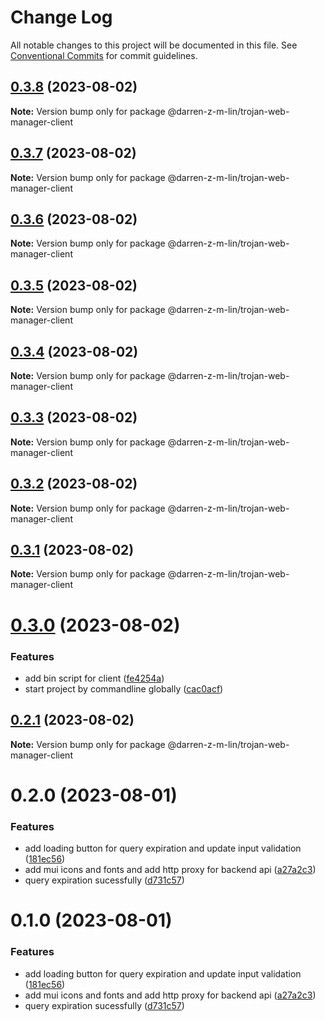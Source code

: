 # Change Log

All notable changes to this project will be documented in this file.
See [Conventional Commits](https://conventionalcommits.org) for commit guidelines.

## [0.3.8](https://github.com/iamindian/trojan-web-manager/compare/@darren-z-m-lin/trojan-web-manager-client@0.3.7...@darren-z-m-lin/trojan-web-manager-client@0.3.8) (2023-08-02)

**Note:** Version bump only for package @darren-z-m-lin/trojan-web-manager-client





## [0.3.7](https://github.com/iamindian/trojan-web-manager/compare/@darren-z-m-lin/trojan-web-manager-client@0.3.6...@darren-z-m-lin/trojan-web-manager-client@0.3.7) (2023-08-02)

**Note:** Version bump only for package @darren-z-m-lin/trojan-web-manager-client





## [0.3.6](https://github.com/iamindian/trojan-web-manager/compare/@darren-z-m-lin/trojan-web-manager-client@0.3.5...@darren-z-m-lin/trojan-web-manager-client@0.3.6) (2023-08-02)

**Note:** Version bump only for package @darren-z-m-lin/trojan-web-manager-client





## [0.3.5](https://github.com/iamindian/trojan-web-manager/compare/@darren-z-m-lin/trojan-web-manager-client@0.3.4...@darren-z-m-lin/trojan-web-manager-client@0.3.5) (2023-08-02)

**Note:** Version bump only for package @darren-z-m-lin/trojan-web-manager-client





## [0.3.4](https://github.com/iamindian/trojan-web-manager/compare/@darren-z-m-lin/trojan-web-manager-client@0.3.3...@darren-z-m-lin/trojan-web-manager-client@0.3.4) (2023-08-02)

**Note:** Version bump only for package @darren-z-m-lin/trojan-web-manager-client





## [0.3.3](https://github.com/iamindian/trojan-web-manager/compare/@darren-z-m-lin/trojan-web-manager-client@0.3.2...@darren-z-m-lin/trojan-web-manager-client@0.3.3) (2023-08-02)

**Note:** Version bump only for package @darren-z-m-lin/trojan-web-manager-client





## [0.3.2](https://github.com/iamindian/trojan-web-manager/compare/@darren-z-m-lin/trojan-web-manager-client@0.3.1...@darren-z-m-lin/trojan-web-manager-client@0.3.2) (2023-08-02)

**Note:** Version bump only for package @darren-z-m-lin/trojan-web-manager-client





## [0.3.1](https://github.com/iamindian/trojan-web-manager/compare/@darren-z-m-lin/trojan-web-manager-client@0.3.0...@darren-z-m-lin/trojan-web-manager-client@0.3.1) (2023-08-02)

**Note:** Version bump only for package @darren-z-m-lin/trojan-web-manager-client





# [0.3.0](https://github.com/iamindian/trojan-web-manager/compare/@darren-z-m-lin/trojan-web-manager-client@0.2.1...@darren-z-m-lin/trojan-web-manager-client@0.3.0) (2023-08-02)


### Features

* add bin script for client ([fe4254a](https://github.com/iamindian/trojan-web-manager/commit/fe4254ae2509da05b8667ef2ef84869f07f64554))
* start project by commandline globally ([cac0acf](https://github.com/iamindian/trojan-web-manager/commit/cac0acfc898b19312868e240d551fbc4c3f88fff))





## [0.2.1](https://github.com/iamindian/trojan-web-manager/compare/@darren-z-m-lin/trojan-web-manager-client@0.2.0...@darren-z-m-lin/trojan-web-manager-client@0.2.1) (2023-08-02)

**Note:** Version bump only for package @darren-z-m-lin/trojan-web-manager-client





# 0.2.0 (2023-08-01)


### Features

* add loading button for query expiration and update input validation ([181ec56](https://github.com/iamindian/trojan-web-manager/commit/181ec56fb5b7e2a8264a0ddec40df2fb14d7a772))
* add mui icons and fonts and add http proxy for backend api ([a27a2c3](https://github.com/iamindian/trojan-web-manager/commit/a27a2c34d282168345668d2744d9062a8836f65b))
* query expiration sucessfully ([d731c57](https://github.com/iamindian/trojan-web-manager/commit/d731c5762958575370da4be0ffe9996f3e1d595e))





# 0.1.0 (2023-08-01)


### Features

* add loading button for query expiration and update input validation ([181ec56](https://github.com/iamindian/trojan-web-manager/commit/181ec56fb5b7e2a8264a0ddec40df2fb14d7a772))
* add mui icons and fonts and add http proxy for backend api ([a27a2c3](https://github.com/iamindian/trojan-web-manager/commit/a27a2c34d282168345668d2744d9062a8836f65b))
* query expiration sucessfully ([d731c57](https://github.com/iamindian/trojan-web-manager/commit/d731c5762958575370da4be0ffe9996f3e1d595e))
